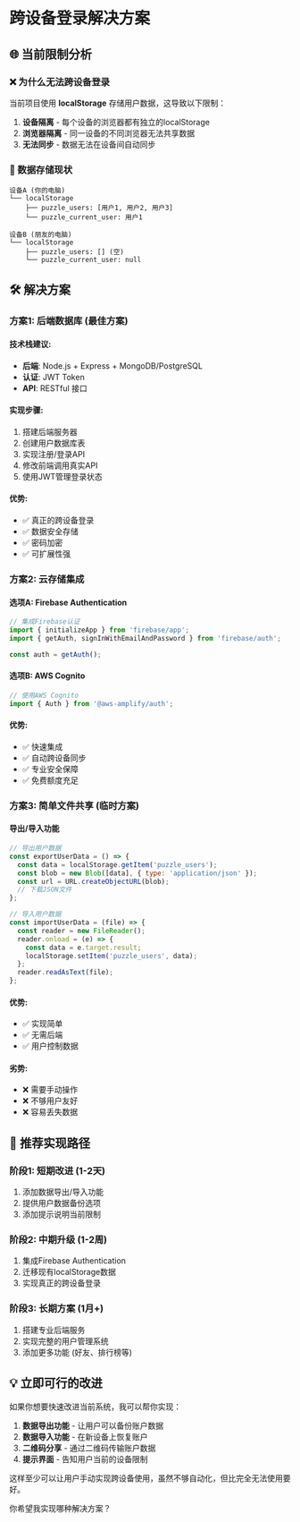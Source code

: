 # 跨设备登录解决方案

## 🌐 当前限制分析

### ❌ 为什么无法跨设备登录

当前项目使用 **localStorage** 存储用户数据，这导致以下限制：

1. **设备隔离** - 每个设备的浏览器都有独立的localStorage
2. **浏览器隔离** - 同一设备的不同浏览器无法共享数据
3. **无法同步** - 数据无法在设备间自动同步

### 📍 数据存储现状

```
设备A (你的电脑)
└── localStorage
    ├── puzzle_users: [用户1, 用户2, 用户3]
    └── puzzle_current_user: 用户1

设备B (朋友的电脑)
└── localStorage
    ├── puzzle_users: [] (空)
    └── puzzle_current_user: null
```

## 🛠️ 解决方案

### 方案1: 后端数据库 (最佳方案)

#### 技术栈建议:
- **后端**: Node.js + Express + MongoDB/PostgreSQL
- **认证**: JWT Token
- **API**: RESTful 接口

#### 实现步骤:
1. 搭建后端服务器
2. 创建用户数据库表
3. 实现注册/登录API
4. 修改前端调用真实API
5. 使用JWT管理登录状态

#### 优势:
- ✅ 真正的跨设备登录
- ✅ 数据安全存储
- ✅ 密码加密
- ✅ 可扩展性强

### 方案2: 云存储集成

#### 选项A: Firebase Authentication
```javascript
// 集成Firebase认证
import { initializeApp } from 'firebase/app';
import { getAuth, signInWithEmailAndPassword } from 'firebase/auth';

const auth = getAuth();
```

#### 选项B: AWS Cognito
```javascript
// 使用AWS Cognito
import { Auth } from '@aws-amplify/auth';
```

#### 优势:
- ✅ 快速集成
- ✅ 自动跨设备同步
- ✅ 专业安全保障
- ✅ 免费额度充足

### 方案3: 简单文件共享 (临时方案)

#### 导出/导入功能
```javascript
// 导出用户数据
const exportUserData = () => {
  const data = localStorage.getItem('puzzle_users');
  const blob = new Blob([data], { type: 'application/json' });
  const url = URL.createObjectURL(blob);
  // 下载JSON文件
};

// 导入用户数据
const importUserData = (file) => {
  const reader = new FileReader();
  reader.onload = (e) => {
    const data = e.target.result;
    localStorage.setItem('puzzle_users', data);
  };
  reader.readAsText(file);
};
```

#### 优势:
- ✅ 实现简单
- ✅ 无需后端
- ✅ 用户控制数据

#### 劣势:
- ❌ 需要手动操作
- ❌ 不够用户友好
- ❌ 容易丢失数据

## 🚀 推荐实现路径

### 阶段1: 短期改进 (1-2天)
1. 添加数据导出/导入功能
2. 提供用户数据备份选项
3. 添加提示说明当前限制

### 阶段2: 中期升级 (1-2周)
1. 集成Firebase Authentication
2. 迁移现有localStorage数据
3. 实现真正的跨设备登录

### 阶段3: 长期方案 (1月+)
1. 搭建专业后端服务
2. 实现完整的用户管理系统
3. 添加更多功能 (好友、排行榜等)

## 💡 立即可行的改进

如果你想要快速改进当前系统，我可以帮你实现：

1. **数据导出功能** - 让用户可以备份账户数据
2. **数据导入功能** - 在新设备上恢复账户
3. **二维码分享** - 通过二维码传输账户数据
4. **提示界面** - 告知用户当前的设备限制

这样至少可以让用户手动实现跨设备使用，虽然不够自动化，但比完全无法使用要好。

你希望我实现哪种解决方案？

